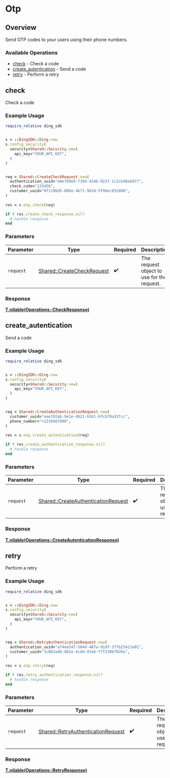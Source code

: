 # Otp


## Overview

Send OTP codes to your users using their phone numbers.

### Available Operations

* [check](#check) - Check a code
* [create_autentication](#create_autentication) - Send a code
* [retry](#retry) - Perform a retry

## check

Check a code

### Example Usage

```ruby
require_relative ding_sdk


s = ::DingSDK::Ding.new
s.config_security(
  security=Shared::Security.new(
    api_key="YOUR_API_KEY",
  )
)


req = Shared::CreateCheckRequest.new(
  authentication_uuid="e0e7b0e9-739d-424b-922f-1c2cb48ab077",
  check_code="123456",
  customer_uuid="8f1196d5-806e-4b71-9b24-5f96ec052808",
)
    
res = s.otp.check(req)

if ! res.create_check_response.nil?
  # handle response
end

```

### Parameters

| Parameter                                                               | Type                                                                    | Required                                                                | Description                                                             |
| ----------------------------------------------------------------------- | ----------------------------------------------------------------------- | ----------------------------------------------------------------------- | ----------------------------------------------------------------------- |
| `request`                                                               | [Shared::CreateCheckRequest](../../models/shared/createcheckrequest.md) | :heavy_check_mark:                                                      | The request object to use for the request.                              |


### Response

**[T.nilable(Operations::CheckResponse)](../../models/operations/checkresponse.md)**


## create_autentication

Send a code

### Example Usage

```ruby
require_relative ding_sdk


s = ::DingSDK::Ding.new
s.config_security(
  security=Shared::Security.new(
    api_key="YOUR_API_KEY",
  )
)


req = Shared::CreateAuthenticationRequest.new(
  customer_uuid="eae192ab-9e1e-4b21-b5b1-bfcb79a32fcc",
  phone_number="+1234567890",
)
    
res = s.otp.create_autentication(req)

if ! res.create_authentication_response.nil?
  # handle response
end

```

### Parameters

| Parameter                                                                                 | Type                                                                                      | Required                                                                                  | Description                                                                               |
| ----------------------------------------------------------------------------------------- | ----------------------------------------------------------------------------------------- | ----------------------------------------------------------------------------------------- | ----------------------------------------------------------------------------------------- |
| `request`                                                                                 | [Shared::CreateAuthenticationRequest](../../models/shared/createauthenticationrequest.md) | :heavy_check_mark:                                                                        | The request object to use for the request.                                                |


### Response

**[T.nilable(Operations::CreateAutenticationResponse)](../../models/operations/createautenticationresponse.md)**


## retry

Perform a retry

### Example Usage

```ruby
require_relative ding_sdk


s = ::DingSDK::Ding.new
s.config_security(
  security=Shared::Security.new(
    api_key="YOUR_API_KEY",
  )
)


req = Shared::RetryAuthenticationRequest.new(
  authentication_uuid="a74ee547-564d-487a-91df-37fb25413a91",
  customer_uuid="3c8b3a46-881e-4cdd-93a6-f7f238bf020a",
)
    
res = s.otp.retry(req)

if ! res.retry_authentication_response.nil?
  # handle response
end

```

### Parameters

| Parameter                                                                               | Type                                                                                    | Required                                                                                | Description                                                                             |
| --------------------------------------------------------------------------------------- | --------------------------------------------------------------------------------------- | --------------------------------------------------------------------------------------- | --------------------------------------------------------------------------------------- |
| `request`                                                                               | [Shared::RetryAuthenticationRequest](../../models/shared/retryauthenticationrequest.md) | :heavy_check_mark:                                                                      | The request object to use for the request.                                              |


### Response

**[T.nilable(Operations::RetryResponse)](../../models/operations/retryresponse.md)**

